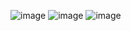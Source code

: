 ![image](https://github.com/heesoo-park/ForCodeKata/assets/80674868/06dd062d-1c17-48df-b435-36c67fdfb6e3)
![image](https://github.com/heesoo-park/ForCodeKata/assets/80674868/10b267f8-0e3c-42bf-8b80-1fa773948a64)
![image](https://github.com/heesoo-park/ForCodeKata/assets/80674868/be8b5649-2bc0-4535-8090-8fafd6893340)
